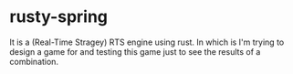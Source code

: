 # rusty-spring
It is a (Real-Time Stragey) RTS engine using rust. In which is I'm trying to design a game for and testing this game just to see the results of a combination.   

